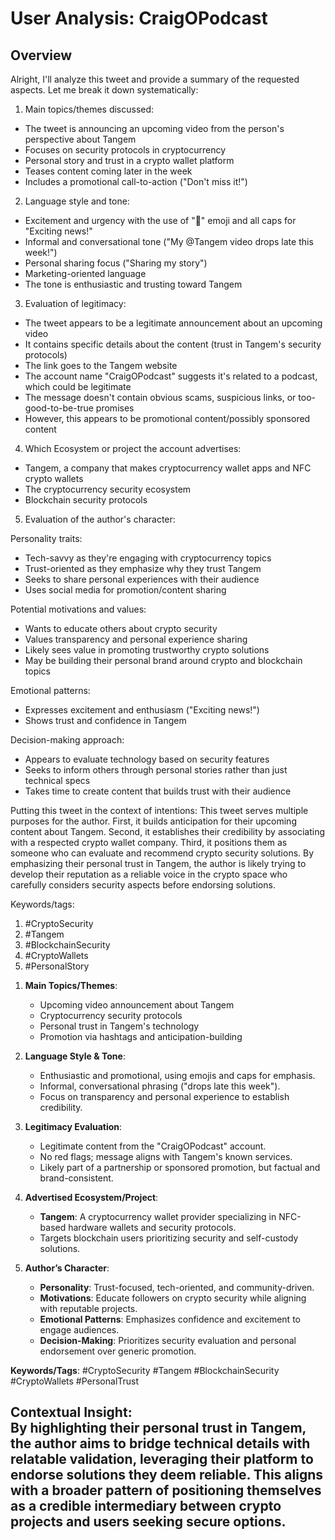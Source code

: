 # User Analysis: CraigOPodcast

## Overview

<think>
Alright, I'll analyze this tweet and provide a summary of the requested aspects. Let me break it down systematically:

1. Main topics/themes discussed:
- The tweet is announcing an upcoming video from the person's perspective about Tangem
- Focuses on security protocols in cryptocurrency
- Personal story and trust in a crypto wallet platform
- Teases content coming later in the week
- Includes a promotional call-to-action ("Don't miss it!")

2. Language style and tone:
- Excitement and urgency with the use of "🚨" emoji and all caps for "Exciting news!"
- Informal and conversational tone ("My @Tangem video drops late this week!")
- Personal sharing focus ("Sharing my story")
- Marketing-oriented language
- The tone is enthusiastic and trusting toward Tangem

3. Evaluation of legitimacy:
- The tweet appears to be a legitimate announcement about an upcoming video
- It contains specific details about the content (trust in Tangem's security protocols)
- The link goes to the Tangem website
- The account name "CraigOPodcast" suggests it's related to a podcast, which could be legitimate
- The message doesn't contain obvious scams, suspicious links, or too-good-to-be-true promises
- However, this appears to be promotional content/possibly sponsored content

4. Which Ecosystem or project the account advertises:
- Tangem, a company that makes cryptocurrency wallet apps and NFC crypto wallets
- The cryptocurrency security ecosystem
- Blockchain security protocols

5. Evaluation of the author's character:

Personality traits:
- Tech-savvy as they're engaging with cryptocurrency topics
- Trust-oriented as they emphasize why they trust Tangem
- Seeks to share personal experiences with their audience
- Uses social media for promotion/content sharing

Potential motivations and values:
- Wants to educate others about crypto security
- Values transparency and personal experience sharing
- Likely sees value in promoting trustworthy crypto solutions
- May be building their personal brand around crypto and blockchain topics

Emotional patterns:
- Expresses excitement and enthusiasm ("Exciting news!")
- Shows trust and confidence in Tangem

Decision-making approach:
- Appears to evaluate technology based on security features
- Seeks to inform others through personal stories rather than just technical specs
- Takes time to create content that builds trust with their audience

Putting this tweet in the context of intentions:
This tweet serves multiple purposes for the author. First, it builds anticipation for their upcoming content about Tangem. Second, it establishes their credibility by associating with a respected crypto wallet company. Third, it positions them as someone who can evaluate and recommend crypto security solutions. By emphasizing their personal trust in Tangem, the author is likely trying to develop their reputation as a reliable voice in the crypto space who carefully considers security aspects before endorsing solutions.

Keywords/tags:
1. #CryptoSecurity
2. #Tangem
3. #BlockchainSecurity
4. #CryptoWallets
5. #PersonalStory
</think>

1. **Main Topics/Themes**:  
   - Upcoming video announcement about Tangem  
   - Cryptocurrency security protocols  
   - Personal trust in Tangem's technology  
   - Promotion via hashtags and anticipation-building  

2. **Language Style & Tone**:  
   - Enthusiastic and promotional, using emojis and caps for emphasis.  
   - Informal, conversational phrasing ("drops late this week").  
   - Focus on transparency and personal experience to establish credibility.  

3. **Legitimacy Evaluation**:  
   - Legitimate content from the "CraigOPodcast" account.  
   - No red flags; message aligns with Tangem's known services.  
   - Likely part of a partnership or sponsored promotion, but factual and brand-consistent.  

4. **Advertised Ecosystem/Project**:  
   - **Tangem**: A cryptocurrency wallet provider specializing in NFC-based hardware wallets and security protocols.  
   - Targets blockchain users prioritizing security and self-custody solutions.  

5. **Author’s Character**:  
   - **Personality**: Trust-focused, tech-oriented, and community-driven.  
   - **Motivations**: Educate followers on crypto security while aligning with reputable projects.  
   - **Emotional Patterns**: Emphasizes confidence and excitement to engage audiences.  
   - **Decision-Making**: Prioritizes security evaluation and personal endorsement over generic promotion.  

**Keywords/Tags**: #CryptoSecurity #Tangem #BlockchainSecurity #CryptoWallets #PersonalTrust  

**Contextual Insight**:  
By highlighting their personal trust in Tangem, the author aims to bridge technical details with relatable validation, leveraging their platform to endorse solutions they deem reliable. This aligns with a broader pattern of positioning themselves as a credible intermediary between crypto projects and users seeking secure options.
---
